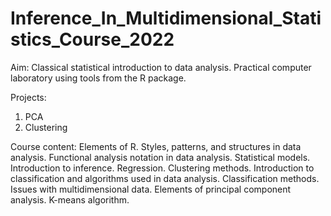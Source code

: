 # Inference_In_Multidimensional_Statistics_Course_2022

Aim: Classical statistical introduction to data analysis. Practical computer laboratory using tools from the R package.

Projects:
1) PCA
2) Clustering


Course content: Elements of R. Styles, patterns, and structures in data analysis. Functional analysis notation in data analysis. Statistical models. Introduction to inference. Regression. Clustering methods. Introduction to classification and algorithms used in data analysis. Classification methods. Issues with multidimensional data. Elements of principal component analysis. K-means algorithm.











